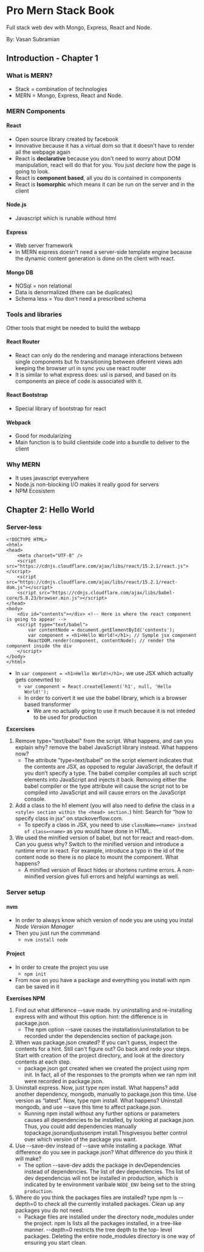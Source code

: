 # Pro Mern Stack Book

Full stack web dev with Mongo, Express, React and Node.

By: Vasan Subramian

## Introduction - Chapter 1

### What is MERN?

- Stack = combination of technologies
- MERN = Mongo, Express, React and Node.

### MERN Components

#### React

- Open source library created by facebook
- Innovative because it has a virtual dom so that it doesn't have to render all the webpage again
- React is **declarative** because you don't need to worry about DOM manipulation, react will do that for you. You just *declare* how the page is going to look.
- React is **component based**, all you do is contained in components
- React is **Isomorphic** which means it can be run on the server and in the client

#### Node.js

- Javascript which is runable without html

#### Express

- Web server framework
- In MERN express doesn't need a server-side template engine because the dynamic content generation is done on the client with react.

#### Mongo DB

- NOSql = non relational
- Data is denormalized (there can be duplicates)
- Schema less = You don't need a prescribed schema

### Tools and libraries

Other tools that might be needed to build the webapp

#### React Router

- React can only do the rendering and manage interactions between single components but fo transitioning between diferent views adn keeping the browser url in sync you use react router
- It is similar to what express does: usl is parsed, and based on its components an piece of code is associated with it.

#### React Bootstrap

- Special library of bootstrap for react

#### Webpack

- Good for modularizing
- Main function is to build clientside code into a bundle to deliver to the client

### Why MERN

- It uses javascript everywhere
- Node.js non-blocking I/O makes it really good for servers
- NPM Ecosistem

## Chapter 2: Hello World

### Server-less

```
<!DOCTYPE HTML>
<html>
<head>
	<meta charset="UTF-8" />
	<script src="https://cdnjs.cloudflare.com/ajax/libs/react/15.2.1/react.js"></script>
	<script src="https://cdnjs.cloudflare.com/ajax/libs/react/15.2.1/react-dom.js"></script>
	<script src="https://cdnjs.cloudflare.com/ajax/libs/babel-core/5.8.23/browser.min.js"></script>
</head>
<body>
	<div id="contents"></div> <!-- Here is where the react component is going to appear -->
	<script type="text/babel">
		var contentNode = document.getElementById('contents');
		var component = <h1>Hello World!</h1>; // Symple jsx component
		ReactDOM.render(component, contentNode); // render the component inside the div
	</script>
</body>
</html>
```
- In `var component = <h1>Hello World!</h1>;` we use JSX which actually gets conevrted to:
  - `var component = React.createElement('h1', null, 'Hello World!');`
  - In order to convert it we use the babel library, which is a browser based transformer
    - We are no actually going to use it much because it is not inteded to be used for production
  
**Excercises**
1. Remove type="text/babel" from the script. What happens, and can you explain why? remove the babel JavaScript library instead. What happens now?
   - The attribute "type=text/babel" on the script element indicates that the contents are JSX, as opposed to regular JavaScript, the default if you don’t specify a type. The babel compiler compiles all such script elements into JavaScript and injects it back. Removing either the babel compiler or the type attribute will cause the script not to be compiled into JavaScript and will cause errors on the JavaScript console.
2. Add a class to the h1 element (you will also need to define the class in a `<style> section within the <head> section.`) hint: Search for “how to specify class in jsx” on stackoverflow.com.
	- To specify a class in JSX, you need to use `className=<name> instead of class=<name>` as you would have done in HTML.
3. We used the minified version of babel, but not for react and react-dom. Can you guess why? Switch to the minified version and introduce a runtime error in react. For example, introduce a typo in the id of the content node so there is no place to mount the component. What happens?
	- A minified version of React hides or shortens runtime errors. A non-minified version gives full errors and helpful warnings as well.

### Server setup

#### nvm

- In order to always know which version of node you are using you instal *Node Version Manager*
- Then you just run the commmand
  - `nvm install node`

#### Project

- In order to create the project you use
  - `npm init`
- From now on you have a package and everything you install with npm can be saved in it

**Exercises NPM**
1. Find out what difference --save made. try uninstalling and re-installing express with and without this option. hint: the difference is in package.json.
	- The npm option --save causes the installation/uninstallation to be recorded under the dependencies section of package.json.
2. When was package.json created? If you can't guess, inspect the contents for a hint. Still can't figure out? Go back and redo your steps. Start with creation of the project directory, and look at the directory contents at each step.
	- package.json got created when we created the project using npm init. In fact, all of the responses to the prompts when we ran npm init were recorded in package.json.
3. Uninstall express. Now, just type npm install. What happens? add another dependency, mongodb, manually to package.json this time. Use version as “latest”. Now, type npm install. What happens? Uninstall mongodb, and use --save this time to affect package.json.
	- Running npm install without any further options or parameters causes all dependencies to be installed, by looking at package.json. Thus, you could add dependencies manually topackage.jsonandjustusenpm install.Thisgivesyou better control over which version of the package you want.
4. Use --save-dev instead of --save while installing a package. What difference do you see in package.json? What difference do you think it will make?
	- The option --save-dev adds the package in devDependencies instead of dependencies. The list of dev dependencies. Ths list of dev dependencias will not be installed in production, which is indicated by te environment varibale `NODE_ENV` being set to the string `production`.
5. Where do you think the packages files are installed? type npm ls --depth=0 to check all the currently installed packages. Clean up any packages you do not need.
	- Package files are installed under the directory node_modules under the project. npm ls lists all the packages installed, in a tree-like manner. --depth=0 restricts the tree depth to the top- level packages. Deleting the entire node_modules directory is one way of ensuring you start clean.